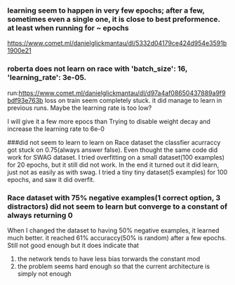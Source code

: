 ### learning seem to happen in very few epochs; after a few, sometimes even a single one, it is close to best preformence. at least when running for ~ epochs
https://www.comet.ml/danielglickmantau/dl/5332d04179ce424d954e3591b1900e21


### roberta does not learn on race with 'batch_size': 16, 'learning_rate': 3e-05.
run:https://www.comet.ml/danielglickmantau/dl/d97a4af08650437889a9f9bdf93e763b
loss on train seem completely stuck.
it did manage to learn in previous runs.
Maybe the learning rate is too low?

I will give it a few more epocs than
Trying to disable weight decay and increase the learning rate to 6e-0

###did not seem to learn to learn on Race dataset 
the classfier acurraccy got stuck on 0.75(always answer false). Even thought the same code did
work for SWAG dataset. 
I tried overfitting on a small dataset(100 examples) for 20 epochs, but it still did not work.
In the end it turned out it did learn, just not as easily as with swag.
I tried a tiny tiny dataset(5 examples) for 100 epochs, and saw it did overfit.


### Race dataset with 75% negative examples(1 correct option, 3 distractors) did not seem to learn but converge to a constant of always returning 0
When I changed the dataset to having 50% negative examples, it learned much better. it reached 61% accuraccy(50% is random) after a few epochs.
Still not good enough but it does indicate that
1) the network tends to have less bias torwards the constant mod
2) the problem seems hard enough so that the current architecture is simply not enough